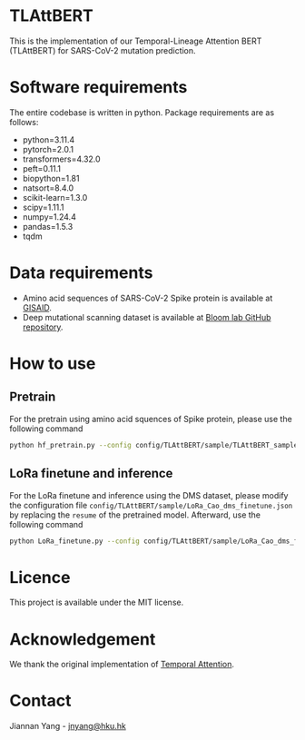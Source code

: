 # TLAttBERT
This is the implementation of our Temporal-Lineage Attention BERT (TLAttBERT) for SARS-CoV-2 mutation prediction.
# Software requirements
The entire codebase is written in python. Package requirements are as follows:
- python=3.11.4
- pytorch=2.0.1
- transformers=4.32.0
- peft=0.11.1
- biopython=1.81
- natsort=8.4.0
- scikit-learn=1.3.0
- scipy=1.11.1
- numpy=1.24.4
- pandas=1.5.3
- tqdm
# Data requirements
- Amino acid sequences of SARS-CoV-2 Spike protein is available at [GISAID](https://gisaid.org/).
- Deep mutational scanning dataset is available at [Bloom lab GitHub repository](https://github.com/jbloomlab/SARS2_RBD_Ab_escape_maps/blob/main/processed_data/escape_data_mutation.csv).
# How to use
## Pretrain
For the pretrain using amino acid squences of Spike protein, please use the following command
```bash
python hf_pretrain.py --config config/TLAttBERT/sample/TLAttBERT_sample_Cao_pretrain.json
```
## LoRa finetune and inference
For the LoRa finetune and inference using the DMS dataset, please modify the configuration file `config/TLAttBERT/sample/LoRa_Cao_dms_finetune.json` by replacing the `resume` of the pretrained model. Afterward, use the following command
```bash
python LoRa_finetune.py --config config/TLAttBERT/sample/LoRa_Cao_dms_finetune.json
```
# Licence
This project is available under the MIT license.
# Acknowledgement
We thank the original implementation of [Temporal Attention](https://github.com/guyrosin/temporal_attention).
# Contact
Jiannan Yang - jnyang@hku.hk 